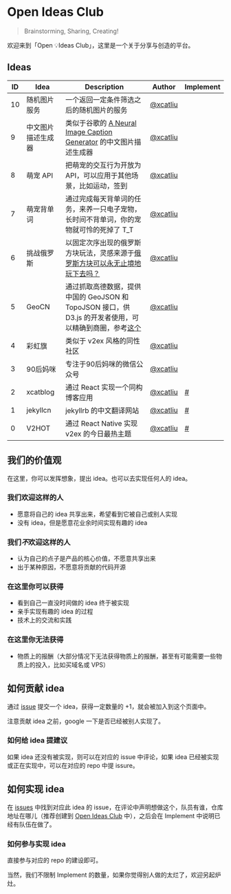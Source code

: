 Open Ideas Club
===

> Brainstorming, Sharing, Creating!

欢迎来到「Open :bulb:Ideas Club」，这里是一个关于分享与创造的平台。

## Ideas

ID  | Idea | Description | Author | Implement 
--- | ---- | ----------- | ----------- | ---------
10 | 随机图片服务 | 一个返回一定条件筛选之后的随机图片的服务 | [@xcatliu] | 
9 | 中文图片描述生成器 | 类似于谷歌的 [A Neural Image Caption Generator](http://googleresearch.blogspot.co.uk/2014/11/a-picture-is-worth-thousand-coherent.html) 的中文图片描述生成器 | [@xcatliu] | 
8 | 萌宠 API | 把萌宠的交互行为开放为 API，可以应用于其他场景，比如运动，签到 | [@xcatliu] | 
7 | 萌宠背单词 | 通过完成每天背单词的任务，来养一只电子宠物，长时间不背单词，你的宠物就可怜的死掉了 T_T | [@xcatliu] | 
6 | 挑战俄罗斯 | 以固定次序出现的俄罗斯方块玩法，灵感来源于[俄罗斯方块可以永无止境地玩下去吗？](http://www.matrix67.com/blog/archives/2134) | [@xcatliu] | 
5 | GeoCN | 通过抓取高德数据，提供中国的 GeoJSON 和 TopoJSON 接口，供 D3.js 的开发者使用，可以精确到商圈，参考[这个](http://bl.ocks.org/mbostock/4060606) | [@xcatliu] | 
4 | 彩虹旗 | 类似于 v2ex 风格的同性社区 | [@xcatliu] | 
3 | 90后妈咪 | 专注于90后妈咪的微信公众号 | [@xcatliu] | 
2 | xcatblog | 通过 React 实现一个同构博客应用 | [@xcatliu] | [#](https://github.com/xcatliu/xcatblog)
1 | jekyllcn | jekyllrb 的中文翻译网站 | [@xcatliu] | [#](https://github.com/xcatliu/jekyllcn)
0 | V2HOT | 通过 React Native 实现 v2ex 的今日最热主题 | [@xcatliu] | [#](https://github.com/xcatliu/V2HOT)

## 我们的价值观

在这里，你可以发挥想象，提出 idea。也可以去实现任何人的 idea。

### 我们欢迎这样的人

- 愿意将自己的 idea 共享出来，希望看到它被自己或别人实现
- 没有 idea，但是愿意花业余时间实现有趣的 idea

### 我们***不***欢迎这样的人

- 认为自己的点子是产品的核心价值，不愿意共享出来
- 出于某种原因，不愿意将贡献的代码开源

### 在这里你可以获得

- 看到自己一直没时间做的 idea 终于被实现
- 亲手实现有趣的 idea 的过程
- 技术上的交流和实践

### 在这里你无法获得

- 物质上的报酬（大部分情况下无法获得物质上的报酬，甚至有可能需要一些物质上的投入，比如买域名或 VPS）

## 如何贡献 idea

通过 [issue](https://github.com/open-ideas-club/ideas/issues/new) 提交一个 idea，获得一定数量的 +1，就会被加入到这个页面中。

注意贡献 idea 之前，google 一下是否已经被别人实现了。

### 如何给 idea 提建议

如果 idea 还没有被实现，则可以在对应的 issue 中评论，如果 idea 已经被实现或正在实现中，可以在对应的 repo 中提 issure。

## 如何实现 idea

在 [issues](https://github.com/open-ideas-club/ideas/issues) 中找到对应此 idea 的 issue，在评论中声明想做这个，队员有谁，仓库地址在哪儿（推荐创建到 [Open Ideas Club](https://github.com/open-ideas-club) 中），之后会在 Implement 中说明已经有队伍在做了。

### 如何参与实现 idea

直接参与对应的 repo 的建设即可。

当然，我们不限制 Implement 的数量，如果你觉得别人做的太烂了，欢迎另起炉灶。

[@xcatliu]: https://github.com/xcatliu